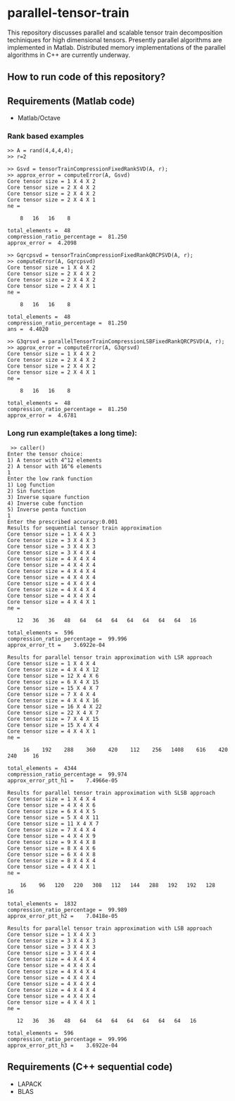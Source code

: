 # parallel-tensor-train
This repository discusses parallel and scalable tensor train decomposition techiniques for high dimensional tensors. Presently parallel algorithms are implemented in Matlab. Distributed memory implementations of the parallel algorithms in C++ are currently underway. 


## How to run code of this repository?

## Requirements (Matlab code)
* Matlab/Octave

### Rank based examples

    >> A = rand(4,4,4,4);
    >> r=2

    >> Gsvd = tensorTrainCompressionFixedRankSVD(A, r);
    >> approx_error = computeError(A, Gsvd)
    Core tensor size = 1 X 4 X 2
    Core tensor size = 2 X 4 X 2
    Core tensor size = 2 X 4 X 2
    Core tensor size = 2 X 4 X 1
    ne =

        8   16   16    8

    total_elements =  48
    compression_ratio_percentage =  81.250
    approx_error =  4.2098

    >> Gqrcpsvd = tensorTrainCompressionFixedRankQRCPSVD(A, r);
    >> computeError(A, Gqrcpsvd)
    Core tensor size = 1 X 4 X 2
    Core tensor size = 2 X 4 X 2
    Core tensor size = 2 X 4 X 2
    Core tensor size = 2 X 4 X 1
    ne =

        8   16   16    8

    total_elements =  48
    compression_ratio_percentage =  81.250
    ans =  4.4020

    >> G3qrsvd = parallelTensorTrainCompressionLSBFixedRankQRCPSVD(A, r);
    >> approx_error = computeError(A, G3qrsvd)
    Core tensor size = 1 X 4 X 2
    Core tensor size = 2 X 4 X 2
    Core tensor size = 2 X 4 X 2
    Core tensor size = 2 X 4 X 1
    ne =

        8   16   16    8

    total_elements =  48
    compression_ratio_percentage =  81.250
    approx_error =  4.6781

### Long run  example(takes a long time):
     >> caller()
    Enter the tensor choice:
    1) A tensor with 4^12 elements
    2) A tensor with 16^6 elements
    1
    Enter the low rank function
    1) Log function
    2) Sin function
    3) Inverse square function
    4) Inverse cube function
    5) Inverse penta function
    1
    Enter the prescribed accuracy:0.001
    Results for sequential tensor train approximation
    Core tensor size = 1 X 4 X 3
    Core tensor size = 3 X 4 X 3
    Core tensor size = 3 X 4 X 3
    Core tensor size = 3 X 4 X 4
    Core tensor size = 4 X 4 X 4
    Core tensor size = 4 X 4 X 4
    Core tensor size = 4 X 4 X 4
    Core tensor size = 4 X 4 X 4
    Core tensor size = 4 X 4 X 4
    Core tensor size = 4 X 4 X 4
    Core tensor size = 4 X 4 X 4
    Core tensor size = 4 X 4 X 1
    ne =

       12   36   36   48   64   64   64   64   64   64   64   16

    total_elements =  596
    compression_ratio_percentage =  99.996
    approx_error_tt =    3.6922e-04
    
    Results for parallel tensor train approximation with LSR approach
    Core tensor size = 1 X 4 X 4
    Core tensor size = 4 X 4 X 12
    Core tensor size = 12 X 4 X 6
    Core tensor size = 6 X 4 X 15
    Core tensor size = 15 X 4 X 7
    Core tensor size = 7 X 4 X 4
    Core tensor size = 4 X 4 X 16
    Core tensor size = 16 X 4 X 22
    Core tensor size = 22 X 4 X 7
    Core tensor size = 7 X 4 X 15
    Core tensor size = 15 X 4 X 4
    Core tensor size = 4 X 4 X 1
    ne =

         16    192    288    360    420    112    256   1408    616    420    240     16

    total_elements =  4344
    compression_ratio_percentage =  99.974
    approx_error_ptt_h1 =    7.4966e-05
    
    Results for parallel tensor train approximation with SLSB approach
    Core tensor size = 1 X 4 X 4
    Core tensor size = 4 X 4 X 6
    Core tensor size = 6 X 4 X 5
    Core tensor size = 5 X 4 X 11
    Core tensor size = 11 X 4 X 7
    Core tensor size = 7 X 4 X 4
    Core tensor size = 4 X 4 X 9
    Core tensor size = 9 X 4 X 8
    Core tensor size = 8 X 4 X 6
    Core tensor size = 6 X 4 X 8
    Core tensor size = 8 X 4 X 4
    Core tensor size = 4 X 4 X 1
    ne =

        16    96   120   220   308   112   144   288   192   192   128    16

    total_elements =  1832
    compression_ratio_percentage =  99.989
    approx_error_ptt_h2 =    7.0418e-05
    
    Results for parallel tensor train approximation with LSB approach
    Core tensor size = 1 X 4 X 3
    Core tensor size = 3 X 4 X 3
    Core tensor size = 3 X 4 X 3
    Core tensor size = 3 X 4 X 4
    Core tensor size = 4 X 4 X 4
    Core tensor size = 4 X 4 X 4
    Core tensor size = 4 X 4 X 4
    Core tensor size = 4 X 4 X 4
    Core tensor size = 4 X 4 X 4
    Core tensor size = 4 X 4 X 4
    Core tensor size = 4 X 4 X 4
    Core tensor size = 4 X 4 X 1
    ne =

       12   36   36   48   64   64   64   64   64   64   64   16

    total_elements =  596
    compression_ratio_percentage =  99.996
    approx_error_ptt_h3 =    3.6922e-04


   

## Requirements (C++ sequential code)
* LAPACK
* BLAS
